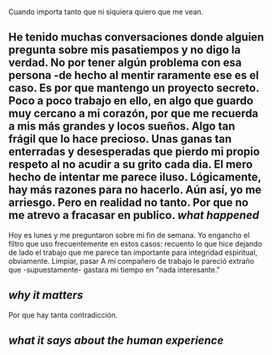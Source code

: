 Cuando importa tanto que ni siquiera quiero que me vean. 

He tenido muchas conversaciones donde alguien pregunta sobre mis pasatiempos y no digo la verdad. No por tener algún problema con esa persona -de hecho al mentir raramente ese es el caso. Es por que mantengo un proyecto secreto. Poco a poco trabajo en ello, en algo que guardo muy cercano a mi corazón, por que me recuerda a mis más grandes y locos sueños. Algo tan frágil que lo hace precioso. Unas ganas tan enterradas y desesperadas que  pierdo mi propio respeto al no acudir a su grito cada dia. 
El mero hecho de intentar me parece iluso. Lógicamente, hay más razones para no hacerlo. Aún así, yo me arriesgo. 
Pero en realidad no tanto. Por que no me atrevo a fracasar en publico.
*what happened*
--
Hoy es lunes y me preguntaron sobre mi fin de semana. Yo engancho el filtro que uso frecuentemente en estos casos: recuento lo que hice dejando de lado el trabajo que me parece tan importante para integridad espiritual, obviamente. Limpiar, pasar
A mi compañero de trabajo le pareció extraño que -supuestamente- gastara mi tiempo en "nada interesante."

*why it matters*
-- 
Por que hay tanta contradicción. 


*what it says about the human experience*
--



